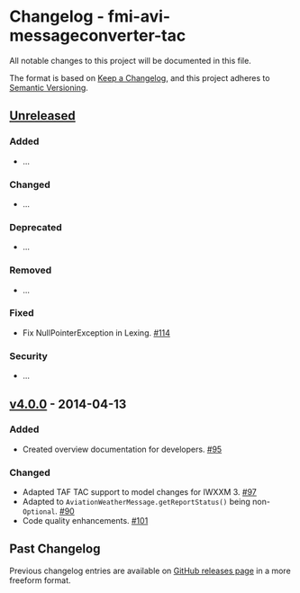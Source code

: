 # Changelog - fmi-avi-messageconverter-tac

All notable changes to this project will be documented in this file.

The format is based on [Keep a Changelog](https://keepachangelog.com/en/1.0.0/), and this project adheres
to [Semantic Versioning](https://semver.org/spec/v2.0.0.html).

## [Unreleased]

### Added

- ...

### Changed

- ...

### Deprecated

- ...

### Removed

- ...

### Fixed

- Fix NullPointerException in Lexing. [#114]

### Security

- ...

## [v4.0.0] - 2014-04-13

### Added

- Created overview documentation for developers. [#95]

### Changed

- Adapted TAF TAC support to model changes for IWXXM 3. [#97]
- Adapted to `AviationWeatherMessage.getReportStatus()` being non-`Optional`. [#90]
- Code quality enhancements. [#101]

## Past Changelog

Previous changelog entries are available on [GitHub releases page](https://github.com/fmidev/fmi-avi-messageconverter-tac/releases) in a more freeform format.

[Unreleased]: https://github.com/fmidev/fmi-avi-messageconverter-tac/compare/fmi-avi-messageconverter-tac-4.0.0...HEAD

[v4.0.0]: https://github.com/fmidev/fmi-avi-messageconverter-tac/releases/tag/fmi-avi-messageconverter-tac-4.0.0

[#90]:https://github.com/fmidev/fmi-avi-messageconverter-tac/issues/90
[#95]:https://github.com/fmidev/fmi-avi-messageconverter-tac/issues/95
[#97]:https://github.com/fmidev/fmi-avi-messageconverter-tac/issues/97

[#101]:https://github.com/fmidev/fmi-avi-messageconverter-tac/issues/101

[#114]:https://github.com/fmidev/fmi-avi-messageconverter-tac/pull/114
